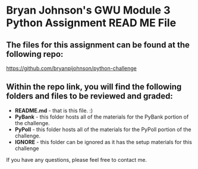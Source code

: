 # Bryan Johnson's GWU Module 3 Python Assignment READ ME File

## The files for this assignment can be found at the following repo:
https://github.com/bryanpijohnson/python-challenge

## Within the repo link, you will find the following folders and files to be reviewed and graded:

- **README.md** - that is this file. :)
- **PyBank** - this folder hosts all of the materials for the PyBank 
portion of the challenge.
- **PyPoll** - this folder hosts all of the materials for the PyPoll
portion of the challenge.
- **IGNORE** - this folder can be ignored as it has the setup materials
for this challenge

If you have any questions, please feel free to contact me.